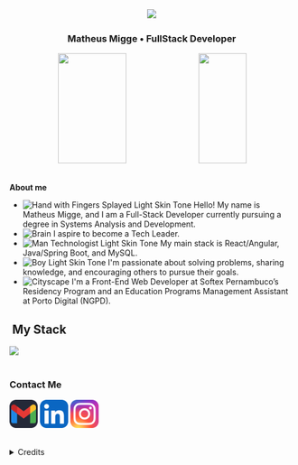 <!---
matheusmigge/matheusmigge is a ✨ special ✨ repository because its `README.md` (this file) appears on your GitHub profile.
You can click the Preview link to take a look at your changes.
--->

<div align="center">
<!-- <img height="320em" src="https://mir-s3-cdn-cf.behance.net/project_modules/1400_opt_1/81bb4b165684019.640b6038d133e.gif"/> -->
  <img height="350em" src="https://i.ibb.co/xKTn35TL/Fifizaum.png"/>
</div>

<h3 align="center">
  Matheus Migge • FullStack Developer
</h3>

<div align='center'>

<div align="center">  
  
  <img width="49%" height="195px" src="https://github-readme-stats.vercel.app/api?username=matheusmigge&show_icons=true&count_private=true&title_color=80F7D4&icon_color=9d00ff&text_color=c9d1d9&bg_color=0d1117&border_color=fff0" /> 
  
  <img width="41%" height="195px" src="https://github-readme-stats.vercel.app/api/top-langs/?username=matheusmigge&layout=compact&title_color=80F7D4&text_color=fff&bg_color=0d1117&border_color=fff0" />
  
</div>

</div>

<br />

<p><strong>About me</strong></p>

- <img src="https://raw.githubusercontent.com/Tarikul-Islam-Anik/Animated-Fluent-Emojis/master/Emojis/Hand%20gestures/Hand%20with%20Fingers%20Splayed%20Light%20Skin%20Tone.png" alt="Hand with Fingers Splayed Light Skin Tone" width="25" height="25" /> Hello! My name is Matheus Migge, and I am a Full-Stack Developer currently pursuing a degree in Systems Analysis and Development.<br />
- <img src="https://raw.githubusercontent.com/Tarikul-Islam-Anik/Animated-Fluent-Emojis/master/Emojis/Hand%20gestures/Brain.png" alt="Brain" width="25" height="25" /> I aspire to become a Tech Leader.<br />
- <img src="https://raw.githubusercontent.com/Tarikul-Islam-Anik/Animated-Fluent-Emojis/master/Emojis/People%20with%20professions/Man%20Technologist%20Light%20Skin%20Tone.png" alt="Man Technologist Light Skin Tone" width="25" height="25" /> My main stack is React/Angular, Java/Spring Boot, and MySQL.<br />
- <img src="https://raw.githubusercontent.com/Tarikul-Islam-Anik/Animated-Fluent-Emojis/master/Emojis/People%20with%20professions/Boy%20Light%20Skin%20Tone.png" alt="Boy Light Skin Tone" width="25" height="25" /> I'm passionate about solving problems, sharing knowledge, and encouraging others to pursue their goals.<br />
- <img src="https://raw.githubusercontent.com/Tarikul-Islam-Anik/Animated-Fluent-Emojis/master/Emojis/Travel%20and%20places/Cityscape.png" alt="Cityscape" width="25" height="25" /> I'm a Front-End Web Developer at Softex Pernambuco’s Residency Program and an Education Programs Management Assistant at Porto Digital (NGPD).

## &nbsp;My Stack

<img src="https://skillicons.dev/icons?i=vscode,html,css,js,ts,angular,react,nodejs,bootstrap,figma,java,spring,swift,git,github,mysql&theme=dark&perline=20" />

#

<h3>Contact Me</h3>
<div align="left">
<p>
<a href="mailto:matheusmigge@gmail.com"><img src="https://github.com/tandpfun/skill-icons/raw/main/icons/Gmail-Dark.svg" alt="Gmail" width="50" height="50" /></a>
<a href="https://www.linkedin.com/in/matheusmigge/"><img src="https://github.com/tandpfun/skill-icons/raw/main/icons/LinkedIn.svg" alt="Linkedin" width="50" height="50" /></a>
<a href="https://www.instagram.com/matheusmigge/"><img src="https://github.com/tandpfun/skill-icons/raw/main/icons/Instagram.svg" alt="Instaram" width="50" height="50" /></a></p>
</div>

<img src="./.github/assets/lineBar.png" width="100%" height="8px"/>

<details align="left">
  <summary>Credits</summary> 
  - GitHub Stats by <a href="https://github.com/anuraghazra/github-readme-stats">anuraghazra</a>
  <br>
   - GitHub Streak by <a href="https://github.com/DenverCoder1/github-readme-streak-stats">DenverCoder1</a>
  <br>
  - Github Stack Icons by <a href="https://github.com/tandpfun/skill-icons">tandpfun</a> 
</details>
